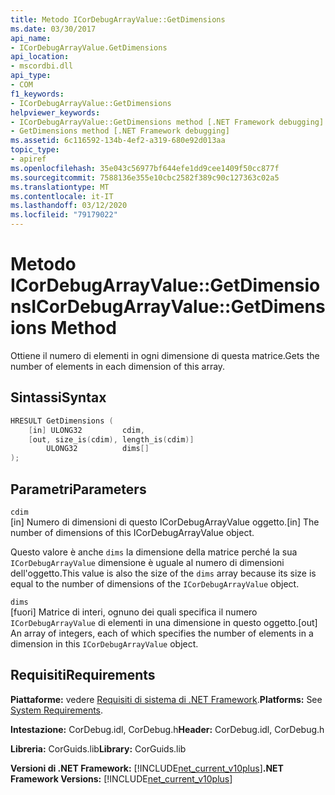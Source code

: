 ```yaml
---
title: Metodo ICorDebugArrayValue::GetDimensions
ms.date: 03/30/2017
api_name:
- ICorDebugArrayValue.GetDimensions
api_location:
- mscordbi.dll
api_type:
- COM
f1_keywords:
- ICorDebugArrayValue::GetDimensions
helpviewer_keywords:
- ICorDebugArrayValue::GetDimensions method [.NET Framework debugging]
- GetDimensions method [.NET Framework debugging]
ms.assetid: 6c116592-134b-4ef2-a319-680e92d013aa
topic_type:
- apiref
ms.openlocfilehash: 35e043c56977bf644efe1dd9cee1409f50cc877f
ms.sourcegitcommit: 7588136e355e10cbc2582f389c90c127363c02a5
ms.translationtype: MT
ms.contentlocale: it-IT
ms.lasthandoff: 03/12/2020
ms.locfileid: "79179022"
---
```

# <a name="icordebugarrayvaluegetdimensions-method"></a><span data-ttu-id="51329-102">Metodo ICorDebugArrayValue::GetDimensions</span><span class="sxs-lookup"><span data-stu-id="51329-102">ICorDebugArrayValue::GetDimensions Method</span></span>
<span data-ttu-id="51329-103">Ottiene il numero di elementi in ogni dimensione di questa matrice.</span><span class="sxs-lookup"><span data-stu-id="51329-103">Gets the number of elements in each dimension of this array.</span></span>  
  
## <a name="syntax"></a><span data-ttu-id="51329-104">Sintassi</span><span class="sxs-lookup"><span data-stu-id="51329-104">Syntax</span></span>  
  
```cpp  
HRESULT GetDimensions (  
    [in] ULONG32         cdim,  
    [out, size_is(cdim), length_is(cdim)]
        ULONG32          dims[]  
);  
```  
  
## <a name="parameters"></a><span data-ttu-id="51329-105">Parametri</span><span class="sxs-lookup"><span data-stu-id="51329-105">Parameters</span></span>  
 `cdim`  
 <span data-ttu-id="51329-106">[in] Numero di dimensioni di questo ICorDebugArrayValue oggetto.</span><span class="sxs-lookup"><span data-stu-id="51329-106">[in] The number of dimensions of this ICorDebugArrayValue object.</span></span>  
  
 <span data-ttu-id="51329-107">Questo valore è anche `dims` la dimensione della matrice perché la sua `ICorDebugArrayValue` dimensione è uguale al numero di dimensioni dell'oggetto.</span><span class="sxs-lookup"><span data-stu-id="51329-107">This value is also the size of the `dims` array because its size is equal to the number of dimensions of the `ICorDebugArrayValue` object.</span></span>  
  
 `dims`  
 <span data-ttu-id="51329-108">[fuori] Matrice di interi, ognuno dei quali specifica il numero `ICorDebugArrayValue` di elementi in una dimensione in questo oggetto.</span><span class="sxs-lookup"><span data-stu-id="51329-108">[out] An array of integers, each of which specifies the number of elements in a dimension in this `ICorDebugArrayValue` object.</span></span>  
  
## <a name="requirements"></a><span data-ttu-id="51329-109">Requisiti</span><span class="sxs-lookup"><span data-stu-id="51329-109">Requirements</span></span>  
 <span data-ttu-id="51329-110">**Piattaforme:** vedere [Requisiti di sistema di .NET Framework](../../../../docs/framework/get-started/system-requirements.md).</span><span class="sxs-lookup"><span data-stu-id="51329-110">**Platforms:** See [System Requirements](../../../../docs/framework/get-started/system-requirements.md).</span></span>  
  
 <span data-ttu-id="51329-111">**Intestazione:** CorDebug.idl, CorDebug.h</span><span class="sxs-lookup"><span data-stu-id="51329-111">**Header:** CorDebug.idl, CorDebug.h</span></span>  
  
 <span data-ttu-id="51329-112">**Libreria:** CorGuids.lib</span><span class="sxs-lookup"><span data-stu-id="51329-112">**Library:** CorGuids.lib</span></span>  
  
 <span data-ttu-id="51329-113">**Versioni di .NET Framework:** [!INCLUDE[net_current_v10plus](../../../../includes/net-current-v10plus-md.md)]</span><span class="sxs-lookup"><span data-stu-id="51329-113">**.NET Framework Versions:** [!INCLUDE[net_current_v10plus](../../../../includes/net-current-v10plus-md.md)]</span></span>
